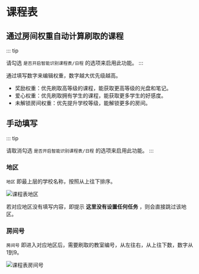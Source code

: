 # 课程表

## 通过房间权重自动计算刷取的课程

::: tip

请勾选 `是否开启智能识别课程表/日程` 的选项来启用此功能。
:::

通过填写数字来编辑权重，数字越大优先级越高。

- 奖励权重：优先刷取高等级的课程，能获取更高等级的光盘和笔记。
- 爱心权重：优先刷取拥有学生的课程，能获取更多学生的好感度。
- 未解锁房间权重：优先提升学校等级，能解锁更多的房间。

## 手动填写

::: tip

请取消勾选 `是否开启智能识别课程表/日程` 的选项来启用此功能。
:::

### 地区
`地区` 即最上层的学校名称，按照从上往下排序。

![课程表地区](/img/lesson/lesson_1.png)

若对应地区没有填写内容，即提示 **这里没有设置任何任务** ，则会直接跳过该地区。

### 房间号
`房间号` 即进入对应地区后，需要刷取的教室编号，从左往右，从上往下数，数字从1到9。

![课程表房间号](/img/lesson/lesson_2.png)